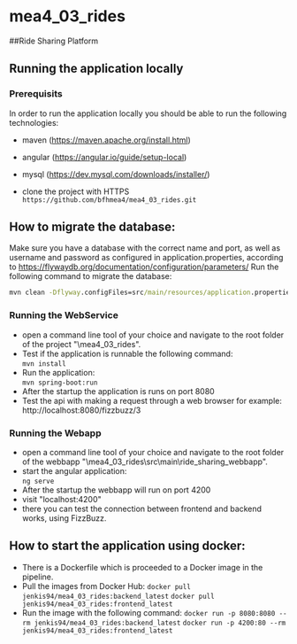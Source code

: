 # mea4_03_rides
##Ride Sharing Platform

## Running the application locally

### Prerequisits

  In order to run the application locally you should be able to run the
  following technologies:
  - maven (https://maven.apache.org/install.html)
  - angular (https://angular.io/guide/setup-local)
  - mysql (https://dev.mysql.com/downloads/installer/)

  - clone the project with HTTPS  
     ```https://github.com/bfhmea4/mea4_03_rides.git```

## How to migrate the database:

Make sure you have a database with the correct name and port, as well as username and password as configured in application.properties, 
according to https://flywaydb.org/documentation/configuration/parameters/ 
Run the following command to migrate the database:
```cmd
mvn clean -Dflyway.configFiles=src/main/resources/application.properties flyway:migrate
```

### Running the WebService
- open a command line tool of your choice and navigate to the root folder
of the project "\mea4_03_rides".
- Test if the application is runnable the following command:  
  ```mvn install```
- Run the application:  
  ```mvn spring-boot:run```
- After the startup the application is runs on port 8080
- Test the api with making a request through a web browser for example:  
  http://localhost:8080/fizzbuzz/3

### Running the Webapp
- open a command line tool of your choice and navigate to the root folder
  of the webbapp "\mea4_03_rides\src\main\ride_sharing_webbapp".
- start the angular application:  
  ```ng serve```
- After the startup the webbapp will run on port 4200
- visit "localhost:4200"
- there you can test the connection between frontend and backend works,
using FizzBuzz.

## How to start the application using docker:

- There is a Dockerfile which is proceeded to a Docker image
in the pipeline. 
- Pull the images from Docker Hub: 
```docker pull jenkis94/mea4_03_rides:backend_latest```
```docker pull jenkis94/mea4_03_rides:frontend_latest```
- Run the image with the following command:
```docker run -p 8080:8080 --rm jenkis94/mea4_03_rides:backend_latest```
```docker run -p 4200:80 --rm jenkis94/mea4_03_rides:frontend_latest```
